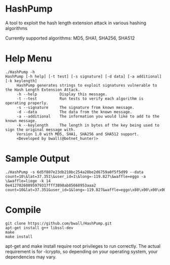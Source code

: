 HashPump
========

A tool to exploit the hash length extension attack in various hashing algorithms

Currently supported algorithms: MD5, SHA1, SHA256, SHA512

Help Menu
=========

    ./HashPump -h
    HashPump [-h help] [-t test] [-s signature] [-d data] [-a additional] [-k keylength]
         HashPump generates strings to exploit signatures vulnerable to the Hash Length Extension Attack.
         -h --help          Display this message.
         -t --test          Run tests to verify each algorithm is operating properly.
         -s --signature     The signature from known message.
         -d --data          The data from the known message.
         -a --additional    The information you would like to add to the known message.
         -k --keylength     The length in bytes of the key being used to sign the original message with.
         Version 1.0 with MD5, SHA1, SHA256 and SHA512 support.
         <Developed by bwall(@botnet_hunter)>

Sample Output
=============

    ./HashPump -s 6d5f807e23db210bc254a28be2d6759a0f5f5d99 --data count=10\&lat=37.351\&user_id=1\&long=-119.827\&waffle=eggo -a \&waffle=liege -k 14
    0e41270260895979317fff3898ab85668953aaa2
    count=10&lat=37.351&user_id=1&long=-119.827&waffle=eggo\x80\x00\x00\x00\x00\x00\x00\x00\x00\x00\x00\x00\x00\x00\x00\x00\x00\x00\x00\x00\x00\x00\x00\x00\x00\x00\x00\x00\x00\x00\x00\x00\x00\x00\x00\x00\x00\x00\x00\x00\x00\x00\x00\x00\x00\x00\x00\x00\x00\x00\x00\x00\x00\x00\x00\x00\x00\x02(&waffle=liege

Compile
=======

    git clone https://github.com/bwall/HashPump.git
    apt-get install g++ libssl-dev
    make
    make install

apt-get and make install require root privileges to run correctly.  The actual requirement is for -lcrypto, so depending on your operating system, your dependencies may vary.
